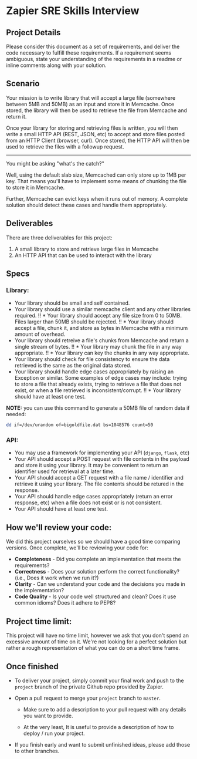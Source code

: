 # Zapier SRE Skills Interview

## Project Details

Please consider this document as a set of requirements, and deliver the code necessary to fulfill these requirements. If a requirement seems ambiguous, state your understanding of the requirements in a readme or inline comments along with your solution.

## Scenario

Your mission is to write library that will accept a large file (somewhere between 5MB and 50MB) as an input and store it in Memcache. Once stored, the library will then be used to retrieve the file from Memcache and return it.

Once your library for storing and retrieving files is written, you will then write a small HTTP API (REST, JSON, etc) to accept and store files posted from an HTTP Client (browser, curl). Once stored, the HTTP API will then be used to retrieve the files with a followup request.

---

You might be asking "what's the catch?"

Well, using the default slab size, Memcached can only store up to 1MB per key. That means you'll have to implement some means of chunking the file to store it in Memcache.

Further, Memcache can evict keys when it runs out of memory. A complete solution should detect these cases and handle them appropriately.

## Deliverables

There are three deliverables for this project:

1. A small library to store and retrieve large files in Memcache
2. An HTTP API that can be used to interact with the library

## Specs

### Library:

* Your library should be small and self contained.
* Your library should use a similar memcache client and any other libraries required.
!! * Your library should accept any file size from 0 to 50MB. Files larger than 50MB should be rejected.
!! * Your library should accept a file, chunk it, and store as bytes in Memcache with a minimum amount of overhead.
* Your library should retreive a file's chunks from Memcache and return a single stream of bytes.
!! * Your library may chunk the file in any way appropriate.
!! * Your library can key the chunks in any way appropriate.
* Your library should check for file consistency to ensure the data retrieved is the same as the original data stored.
* Your library should handle edge cases appropriately by raising an Exception or similar. Some examples of edge cases may include: trying to store a file that already exists, trying to retrieve a file that does not exist, or when a file retrieved is inconsistent/corrupt.
!! * Your library should have at least one test.

**NOTE:** you can use this command to generate a 50MB file of random data if needed:

```bash
dd if=/dev/urandom of=bigoldfile.dat bs=1048576 count=50
```

### API:

* You may use a framework for implementing your API (`django`, `flask`, etc)
* Your API should accept a POST request with file contents in the payload and store it using your library. It may be convenient to return an identifier used for retrieval at a later time.
* Your API should accept a GET request with a file name / identifier and retrieve it using your library. The file contents should be retured in the response.
* Your API should handle edge cases appropriately (return an error response, etc) when a file does not exist or is not consistent.
* Your API should have at least one test.


## How we'll review your code:

We did this project ourselves so we should have a good time comparing versions. Once complete, we'll be reviewing your code for:

* **Completeness** - Did you complete an implementation that meets the requirements?
* **Correctness** - Does your solution perform the correct functionality? (i.e., Does it work when we run it?)
* **Clarity** - Can we understand your code and the decisions you made in the implementation?
* **Code Quality** - Is your code well structured and clean? Does it use common idioms? Does it adhere to PEP8?


## Project time limit:

This project will have no time limit, however we ask that you don't spend an excessive amount of time on it. We're not looking for a perfect solution but rather a rough representation of what you can do on a short time frame.

## Once finished

* To deliver your project, simply commit your final work and push to the `project` branch of the private Github repo provided by Zapier.

* Open a pull request to merge your `project` branch to `master`.

  * Make sure to add a description to your pull request with any details you want to provide.

  * At the very least, It is useful to provide a description of how to deploy / run your project.

* If you finish early and want to submit unfinished ideas, please add those to other branches.
